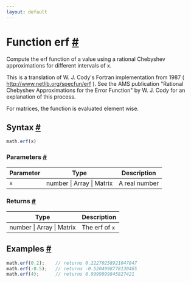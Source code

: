 ```yaml
---
layout: default
---
```


<!-- Note: This file is automatically generated from source code comments. Changes made in this file will be overridden. -->

<h1 id="function-erf">Function erf <a href="#function-erf" title="Permalink">#</a></h1>

Compute the erf function of a value using a rational Chebyshev
approximations for different intervals of x.

This is a translation of W. J. Cody's Fortran implementation from 1987
( http://www.netlib.org/specfun/erf ). See the AMS publication
"Rational Chebyshev Approximations for the Error Function" by W. J. Cody
for an explanation of this process.

For matrices, the function is evaluated element wise.


<h2 id="syntax">Syntax <a href="#syntax" title="Permalink">#</a></h2>

```js
math.erf(x)
```

<h3 id="parameters">Parameters <a href="#parameters" title="Permalink">#</a></h3>

Parameter | Type | Description
--------- | ---- | -----------
`x` | number &#124; Array &#124; Matrix | A real number

<h3 id="returns">Returns <a href="#returns" title="Permalink">#</a></h3>

Type | Description
---- | -----------
number &#124; Array &#124; Matrix | The erf of `x`


<h2 id="examples">Examples <a href="#examples" title="Permalink">#</a></h2>

```js
math.erf(0.2);    // returns 0.22270258921047847
math.erf(-0.5);   // returns -0.5204998778130465
math.erf(4);      // returns 0.9999999845827421
```



